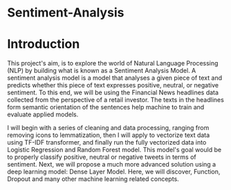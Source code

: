 # Sentiment-Analysis

# Introduction

This project's aim, is to explore the world of Natural Language Processing (NLP) by building what is known as a Sentiment Analysis Model. A sentiment analysis model is a model that analyses a given piece of text and predicts whether this piece of text expresses positive, neutral, or negative sentiment. To this end, we will be using the Financial News headlines data collected from the perspective of a retail investor. The texts in the headlines form semantic orientation of the sentences help machine to train and evaluate applied models.

I will begin with a series of cleaning and data processing, ranging from removing icons to lemmatization, then I will apply to vectorize text data using TF-IDF transformer, and finally run the fully vectorized data into Logistic Regression and Random Forest model. This model's goal would be to properly classify positive, neutral or negative tweets in terms of sentiment. Next, we will propose a much more advanced solution using a deep learning model: Dense Layer Model. Here, we will discover, Function, Dropout and many other machine learning related concepts.

